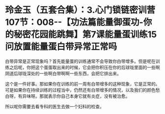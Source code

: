 # 玲金玉（五套合集）：3.心门锁链密训营 107节：008--【功法篇能量御蛋功-你的秘密花园能跳舞】第7课能量蛋训练15问放置能量蛋白带异常正常吗

白带异常是正常现象吗？首先能量蛋的训练通常不会导致你白带增多。但是呢在训练之后呢，你把这个蛋蛋取出来的时候，它会把你积压在你的后球咙里面的一些啊阴道后球咙深处的一些啊白带啊啊一些东西，会把它排出来。

这个是一件好事。那如果你在训练的前一周有白带增多的这种现象，它是正常的。可是如果你在持续训练的过程当中，仍然还有白带增多的情况，以及我们的颜色愁白呀，有异味呀。那就表示你自己本身它就有炎症，没有被治愈。

所以呢你需要去看专科的医生去做一个妇科的检查。